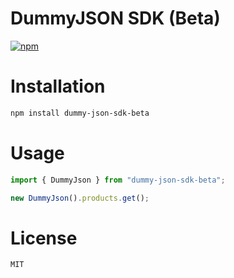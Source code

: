 # DummyJSON SDK (Beta)

[![npm](https://img.shields.io/npm/v/dummy-json-sdk-beta)](https://www.npmjs.com/package/dummy-json-sdk-beta)

# Installation

```bash
npm install dummy-json-sdk-beta
```

# Usage

```js
import { DummyJson } from "dummy-json-sdk-beta";

new DummyJson().products.get();
```

# License

`MIT`
